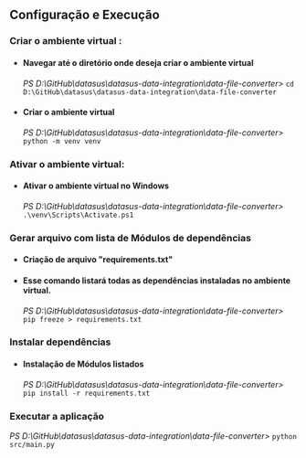 ## Configuração e Execução

### Criar o ambiente virtual :
- #### Navegar até o diretório onde deseja criar o ambiente virtual
  *PS D:\GitHub\datasus\datasus-data-integration\data-file-converter>* ```cd D:\GitHub\datasus\datasus-data-integration\data-file-converter```
- #### Criar o ambiente virtual
  *PS D:\GitHub\datasus\datasus-data-integration\data-file-converter>* ```python -m venv venv```

### Ativar o ambiente virtual:
- #### Ativar o ambiente virtual no Windows
  *PS D:\GitHub\datasus\datasus-data-integration\data-file-converter>*  ```.\venv\Scripts\Activate.ps1```

### Gerar arquivo com lista de Módulos de dependências
- #### Criação de arquivo "requirements.txt"
- #### Esse comando listará todas as dependências instaladas no ambiente virtual.
  *PS D:\GitHub\datasus\datasus-data-integration\data-file-converter>* ```pip freeze > requirements.txt```

### Instalar dependências
- #### Instalação de Módulos listados
  *PS D:\GitHub\datasus\datasus-data-integration\data-file-converter>* ```pip install -r requirements.txt```

### Executar a aplicação
*PS D:\GitHub\datasus\datasus-data-integration\data-file-converter>* ```python src/main.py```
